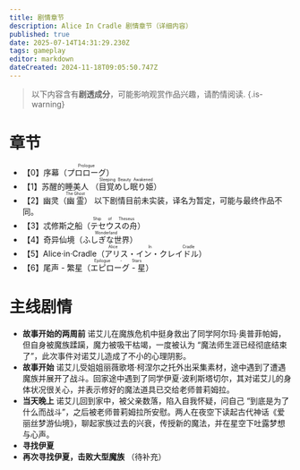 ```yaml
---
title: 剧情章节
description: Alice In Cradle 剧情章节（详细内容）
published: true
date: 2025-07-14T14:31:29.230Z
tags: gameplay
editor: markdown
dateCreated: 2024-11-18T09:05:50.747Z
---
```


> 以下内容含有**剧透成分**，可能影响观赏作品兴趣，请酌情阅读.
{.is-warning}

# 章节

- 【0】序幕（<ruby>プロローグ<rt>Prologue</rt></ruby>）
- 【1】苏醒的睡美人 （<ruby>目覚めし眠り姫<rt>Sleeping Beauty Awakened</rt></ruby>）
- 【2】幽灵（<ruby>幽霊<rt>The Ghost</rt></ruby>）
以下剧情目前未实装，译名为暂定，可能与最终作品不同。
- 【3】忒修斯之船（<ruby>テセウスの舟<rt>Ship of Theseus</rt></ruby>）
- 【4】奇异仙境（<ruby>ふしぎな世界<rt>Wonderland</rt></ruby>）
- 【5】Alice·in·Cradle（<ruby>アリス・イン・クレイドル<rt>Alice In Cradle</rt></ruby>）
- 【6】尾声 - 繁星（<ruby>エピローグ - 星<rt>Epilogue - Stars</rt></ruby>）

# 主线剧情
- **故事开始的两周前**
  诺艾儿在魔族危机中挺身救出了同学阿尔玛·奥普菲帕姆，但自身被魔族蹂躏，魔力被吸干枯竭，一度被认为 “魔法师生涯已经彻底结束了”，此次事件对诺艾儿造成了不小的心理阴影。
- **故事开始**
  诺艾儿受姐姐丽薇歌塔·柯涅尔之托外出采集素材，途中遇到了遭遇魔族并展开了战斗。回家途中遇到了同学伊夏·波利斯塔切尔，其对诺艾儿的身体状况很关心，并表示修好的魔法道具已交给老师普莉姆拉。
- **当天晚上**
  诺艾儿回到家中，被父亲数落，陷入自我怀疑，问自己 “到底是为了什么而战斗”，之后被老师普莉姆拉所安慰。两人在夜空下读起古代神话《爱丽丝梦游仙境》，聊起家族过去的兴衰，传授新的魔法，并在星空下吐露梦想与心声。
- **寻找伊夏**
- **再次寻找伊夏，击败大型魔族**
（待补充）